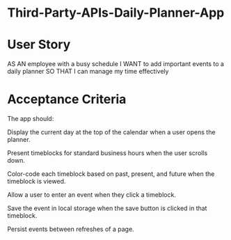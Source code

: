 # Third-Party-APIs-Daily-Planner-App

# User Story

AS AN employee with a busy schedule
I WANT to add important events to a daily planner
SO THAT I can manage my time effectively

# Acceptance Criteria

The app should:

Display the current day at the top of the calendar when a user opens the planner.

Present timeblocks for standard business hours when the user scrolls down.

Color-code each timeblock based on past, present, and future when the timeblock is viewed.

Allow a user to enter an event when they click a timeblock.

Save the event in local storage when the save button is clicked in that timeblock.

Persist events between refreshes of a page.
